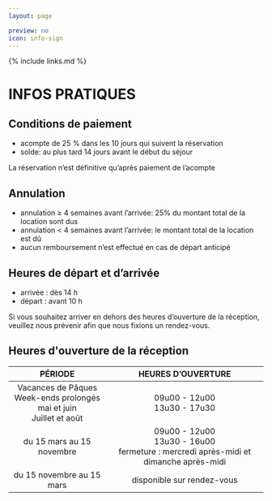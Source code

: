 ```yaml
---
layout: page

preview: no
icon: info-sign
---
```


{% include links.md %}

# INFOS PRATIQUES

## Conditions de paiement

- acompte de 25 % dans les 10 jours qui suivent la réservation
- solde: au plus tard 14 jours avant le début du séjour

La réservation n’est définitive qu’après paiement de l’acompte

## Annulation

- annulation ≥ 4 semaines avant l’arrivée: 25% du montant total de la location sont dus
- annulation < 4 semaines avant l’arrivée: le montant total de la location est dû
- aucun remboursement n’est effectué en cas de départ anticipé



## Heures de départ et d’arrivée

- arrivée : dès 14 h 
- départ : avant 10 h

Si vous souhaitez arriver en dehors des heures d’ouverture de la réception, veuillez nous prévenir afin que nous fixions un rendez-vous.

## Heures d'ouverture de la réception

PÉRIODE                         | HEURES D’OUVERTURE       | 
:------------------------------:|:-----------:|
Vacances de Pâques<br>Week-ends prolongés mai et juin<br>Juillet et août               |09u00 - 12u00<br>13u30 - 17u30
du 15 mars au 15 novembre        |09u00 - 12u00<br>13u30 - 16u00<br>fermeture : mercredi après-midi et dimanche après-midi
du 15 novembre au 15 mars        |disponible sur rendez-vous                     
                             
